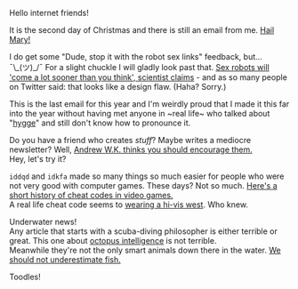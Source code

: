 Hello internet friends!

It is the second day of Christmas and there is still an email from me. [Hail Mary!](http://www.independent.co.uk/news/world/christmas-carol-service-mixup-accidentally-publishes-rap-song-hail-mary-tupac-columbo-sri-lanka-a7494956.html)

I do get some "Dude, stop it with the robot sex links" feedback, but… ¯\\\_(ツ)_/¯ For a slight chuckle I will gladly look past that. [Sex robots will 'come a lot sooner than you think', scientist claims](https://www.indy100.com/article/sex-with-robots-soon-future-claims-7492551) - and as so many people on Twitter said: that looks like a design flaw. (Haha? Sorry.)

This is the last email for this year and I'm weirdly proud that I made it this far into the year without having met anyone in ~real life~ who talked about "[hygge](http://www.newyorker.com/culture/culture-desk/the-year-of-hygge-the-danish-obsession-with-getting-cozy)" and still don't know how to pronounce it.

Do you have a friend who creates *stuff*? Maybe writes a mediocre newsletter? Well, [Andrew W.K. thinks you should encourage them.](https://www.vice.com/en_us/article/andrew-wk-on-encouragement)  
Hey, let's try it?

`iddqd` and `idkfa` made so many things so much easier for people who were not very good with computer games. These days? Not so much. [Here's a short history of cheat codes in video games.](https://waypoint.vice.com/en_us/article/how-cheat-codes-vanished-from-video-games)  
A real life cheat code seems to [wearing a hi-vis west](https://www.vice.com/en_au/article/chalecos-reflectantes-entrar-gratis). Who knew.

Underwater news!  
Any article that starts with a scuba-diving philosopher is either terrible or great. This one about [octopus intelligence](https://www.theatlantic.com/magazine/archive/2017/01/what-the-octopus-knows/508745/) is not terrible.  
Meanwhile they're not the only smart animals down there in the water. [We should not underestimate fish.](http://qz.com/869431/fish-are-friends-with-feelings-please-be-nice-to-them/)

Toodles!